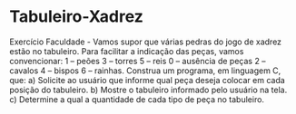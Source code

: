 # Tabuleiro-Xadrez
Exercício Faculdade - Vamos supor que várias pedras do jogo de xadrez estão no tabuleiro. Para facilitar a indicação das peças, vamos convencionar: 1 – peões 3 – torres 5 – reis 0 – ausência de peças 2 – cavalos 4 – bispos 6 – rainhas.  Construa um programa, em linguagem C, que: a) Solicite ao usuário que informe qual peça deseja colocar em cada posição do tabuleiro. b) Mostre o tabuleiro informado pelo usuário na tela. c) Determine a qual a quantidade de cada tipo de peça no tabuleiro. 

